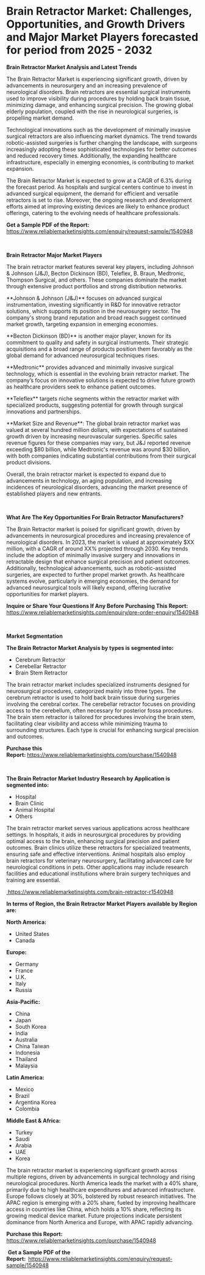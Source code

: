<p><h1>Brain Retractor Market: Challenges, Opportunities, and Growth Drivers and Major Market Players forecasted for period from 2025 - 2032</h1></p><p><strong>Brain Retractor Market Analysis and Latest Trends</strong></p>
<p><p>The Brain Retractor Market is experiencing significant growth, driven by advancements in neurosurgery and an increasing prevalence of neurological disorders. Brain retractors are essential surgical instruments used to improve visibility during procedures by holding back brain tissue, minimizing damage, and enhancing surgical precision. The growing global elderly population, coupled with the rise in neurological surgeries, is propelling market demand.</p><p>Technological innovations such as the development of minimally invasive surgical retractors are also influencing market dynamics. The trend towards robotic-assisted surgeries is further changing the landscape, with surgeons increasingly adopting these sophisticated technologies for better outcomes and reduced recovery times. Additionally, the expanding healthcare infrastructure, especially in emerging economies, is contributing to market expansion.</p><p>The Brain Retractor Market is expected to grow at a CAGR of 6.3% during the forecast period. As hospitals and surgical centers continue to invest in advanced surgical equipment, the demand for efficient and versatile retractors is set to rise. Moreover, the ongoing research and development efforts aimed at improving existing devices are likely to enhance product offerings, catering to the evolving needs of healthcare professionals.</p></p>
<p><strong>Get a Sample PDF of the Report:&nbsp;</strong> <a href="https://www.reliablemarketinsights.com/enquiry/request-sample/1540948?utm_campaign=3031&utm_medium=2&utm_source=Github&utm_content=ia&utm_term=13042025&utm_id=brain-retractor">https://www.reliablemarketinsights.com/enquiry/request-sample/1540948</a></p>
<p>&nbsp;</p>
<p><strong>Brain Retractor Major Market Players</strong></p>
<p><p>The brain retractor market features several key players, including Johnson & Johnson (J&J), Becton Dickinson (BD), Teleflex, B. Braun, Medtronic, Thompson Surgical, and others. These companies dominate the market through extensive product portfolios and strong distribution networks.</p><p>**Johnson & Johnson (J&J)** focuses on advanced surgical instrumentation, investing significantly in R&D for innovative retractor solutions, which supports its position in the neurosurgery sector. The company's strong brand reputation and broad reach suggest continued market growth, targeting expansion in emerging economies.</p><p>**Becton Dickinson (BD)** is another major player, known for its commitment to quality and safety in surgical instruments. Their strategic acquisitions and a broad range of products position them favorably as the global demand for advanced neurosurgical techniques rises.</p><p>**Medtronic** provides advanced and minimally invasive surgical technology, which is essential in the evolving brain retractor market. The company’s focus on innovative solutions is expected to drive future growth as healthcare providers seek to enhance patient outcomes.</p><p>**Teleflex** targets niche segments within the retractor market with specialized products, suggesting potential for growth through surgical innovations and partnerships. </p><p>**Market Size and Revenue**: The global brain retractor market was valued at several hundred million dollars, with expectations of sustained growth driven by increasing neurovascular surgeries. Specific sales revenue figures for these companies may vary, but J&J reported revenue exceeding $80 billion, while Medtronic's revenue was around $30 billion, with both companies indicating substantial contributions from their surgical product divisions.</p><p>Overall, the brain retractor market is expected to expand due to advancements in technology, an aging population, and increasing incidences of neurological disorders, advancing the market presence of established players and new entrants.</p></p>
<p>&nbsp;</p>
<p><strong>What Are The Key Opportunities For Brain Retractor Manufacturers?</strong></p>
<p><p>The Brain Retractor market is poised for significant growth, driven by advancements in neurosurgical procedures and increasing prevalence of neurological disorders. In 2023, the market is valued at approximately $XX million, with a CAGR of around XX% projected through 2030. Key trends include the adoption of minimally invasive surgery and innovations in retractable design that enhance surgical precision and patient outcomes. Additionally, technological advancements, such as robotic-assisted surgeries, are expected to further propel market growth. As healthcare systems evolve, particularly in emerging economies, the demand for advanced neurosurgical tools will likely expand, offering lucrative opportunities for market players.</p></p>
<p><strong>Inquire or Share Your Questions If Any Before Purchasing This Report:</strong> <a href="https://www.reliablemarketinsights.com/enquiry/pre-order-enquiry/1540948?utm_campaign=3031&utm_medium=2&utm_source=Github&utm_content=ia&utm_term=13042025&utm_id=brain-retractor">https://www.reliablemarketinsights.com/enquiry/pre-order-enquiry/1540948</a></p>
<p>&nbsp;</p>
<p><strong>Market Segmentation</strong></p>
<p><strong>The Brain Retractor Market Analysis by types is segmented into:</strong></p>
<p><ul><li>Cerebrum Retractor</li><li>Cerebellar Retractor</li><li>Brain Stem Retractor</li></ul></p>
<p><p>The brain retractor market includes specialized instruments designed for neurosurgical procedures, categorized mainly into three types. The cerebrum retractor is used to hold back brain tissue during surgeries involving the cerebral cortex. The cerebellar retractor focuses on providing access to the cerebellum, often necessary for posterior fossa procedures. The brain stem retractor is tailored for procedures involving the brain stem, facilitating clear visibility and access while minimizing trauma to surrounding structures. Each type is crucial for enhancing surgical precision and outcomes.</p></p>
<p><strong>Purchase this Report:&nbsp;</strong><a href="https://www.reliablemarketinsights.com/purchase/1540948?utm_campaign=3031&utm_medium=2&utm_source=Github&utm_content=ia&utm_term=13042025&utm_id=brain-retractor">https://www.reliablemarketinsights.com/purchase/1540948</a></p>
<p>&nbsp;</p>
<p><strong>The Brain Retractor Market Industry Research by Application is segmented into:</strong></p>
<p><ul><li>Hospital</li><li>Brain Clinic</li><li>Animal Hospital</li><li>Others</li></ul></p>
<p><p>The brain retractor market serves various applications across healthcare settings. In hospitals, it aids in neurosurgical procedures by providing optimal access to the brain, enhancing surgical precision and patient outcomes. Brain clinics utilize these retractors for specialized treatments, ensuring safe and effective interventions. Animal hospitals also employ brain retractors for veterinary neurosurgery, facilitating advanced care for neurological conditions in pets. Other applications may include research facilities and educational institutions where brain surgery techniques and training are essential.</p></p>
<p><a href="https://www.reliablemarketinsights.com/brain-retractor-r1540948?utm_campaign=3031&utm_medium=2&utm_source=Github&utm_content=ia&utm_term=13042025&utm_id=brain-retractor">&nbsp;https://www.reliablemarketinsights.com/brain-retractor-r1540948</a></p>
<p><strong>In terms of Region, the Brain Retractor Market Players available by Region are:</strong></p>
<p>
    <p> <strong> North America: </strong>
        <ul>
            <li>United States</li>
            <li>Canada</li>
        </ul>
        </p> 
    <p> <strong> Europe: </strong>
        <ul>
            <li>Germany</li>
            <li>France</li>
            <li>U.K.</li>
            <li>Italy</li>
            <li>Russia</li>
        </ul>
        </p> 
    <p> <strong> Asia-Pacific: </strong>
        <ul>
            <li>China</li>
            <li>Japan</li>
            <li>South Korea</li>
            <li>India</li>
            <li>Australia</li>
            <li>China Taiwan</li>
            <li>Indonesia</li>
            <li>Thailand</li>
            <li>Malaysia</li>
        </ul>
        </p> 
    <p> <strong> Latin America: </strong>
        <ul>
            <li>Mexico</li>
            <li>Brazil</li>
            <li>Argentina Korea</li>
            <li>Colombia</li>
        </ul>
        </p> 
    <p> <strong> Middle East & Africa: </strong>
        <ul>
            <li>Turkey</li>
            <li>Saudi</li>
            <li>Arabia</li>
            <li>UAE</li>
            <li>Korea</li>
        </ul>
    </p>
    </p>
<p><p>The brain retractor market is experiencing significant growth across multiple regions, driven by advancements in surgical technology and rising neurological procedures. North America leads the market with a 40% share, primarily due to high healthcare expenditures and advanced infrastructure. Europe follows closely at 30%, bolstered by robust research initiatives. The APAC region is emerging with a 20% share, fueled by improving healthcare access in countries like China, which holds a 10% share, reflecting its growing medical device market. Future projections indicate persistent dominance from North America and Europe, with APAC rapidly advancing.</p></p>
<p><strong>Purchase this Report: </strong><a href="https://www.reliablemarketinsights.com/purchase/1540948?utm_campaign=3031&utm_medium=2&utm_source=Github&utm_content=ia&utm_term=13042025&utm_id=brain-retractor">https://www.reliablemarketinsights.com/purchase/1540948</a></p>
<p>&nbsp;<strong>Get a Sample PDF of the Report:&nbsp;&nbsp;</strong><a href="https://www.reliablemarketinsights.com/enquiry/request-sample/1540948?utm_campaign=3031&utm_medium=2&utm_source=Github&utm_content=ia&utm_term=13042025&utm_id=brain-retractor">https://www.reliablemarketinsights.com/enquiry/request-sample/1540948</a></p>
<p><strong></strong></p>
<p><p></p><p></p><p></p></p>